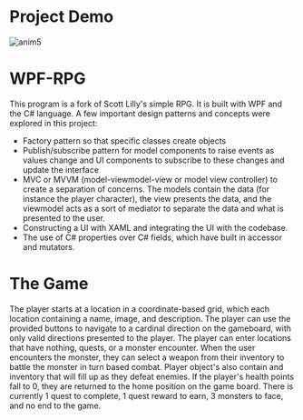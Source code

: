 # Project Demo
![anim5](https://github.com/Mujanov3737/WPF-RPG/assets/75598761/e6b5d2d0-df75-4231-9d40-d165d174ce89)

# WPF-RPG
This program is a fork of Scott Lilly's simple RPG. It is built with WPF and the C# language. A few important design patterns and concepts were explored in this project: 
* Factory pattern so that specific classes create objects
* Publish/subscribe pattern for model components to raise events as values change and UI components to subscribe to these changes and update the interface
* MVC or MVVM (model-viewmodel-view or model view controller) to create a separation of concerns. The models contain the data (for instance the player character), the view presents the data, and the viewmodel acts as a sort of mediator to separate the data and what is presented to the user.
* Constructing a UI with XAML and integrating the UI with the codebase.
* The use of C# properties over C# fields, which have built in accessor and mutators.

# The Game
The player starts at a location in a coordinate-based grid, which each location containing a name, image, and description. The player can use the provided buttons to navigate to a cardinal direction on the gameboard, with only valid directions presented to the player. The player can enter locations that have nothing, quests, or a monster encounter. When the user encounters the monster, they can select a weapon from their inventory to battle the monster in turn based combat. Player object's also contain and inventory that will fill up as they defeat enemies. If the player's health points fall to 0, they are returned to the home position on the game board. There is currently 1 quest to complete, 1 quest reward to earn, 3 monsters to face, and no end to the game.

